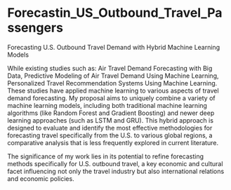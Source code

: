 # Forecastin_US_Outbound_Travel_Passengers
Forecasting U.S. Outbound Travel Demand with Hybrid Machine Learning Models 


While existing studies such as: Air Travel Demand Forecasting with Big Data, Predictive Modeling of Air Travel Demand Using Machine Learning, Personalized Travel Recommendation Systems Using Machine Learning. These studies have applied machine learning to various aspects of travel demand forecasting. My proposal aims to uniquely combine a variety of machine learning models, including both traditional machine learning algorithms (like Random Forest and Gradient Boosting) and newer deep learning approaches (such as LSTM and GRU). This hybrid approach is designed to evaluate and identify the most effective methodologies for forecasting travel specifically from the U.S. to various global regions, a comparative analysis that is less frequently explored in current literature.

The significance of my work lies in its potential to refine forecasting methods specifically for U.S. outbound travel, a key economic and cultural facet influencing not only the travel industry but also international relations and economic policies. 
